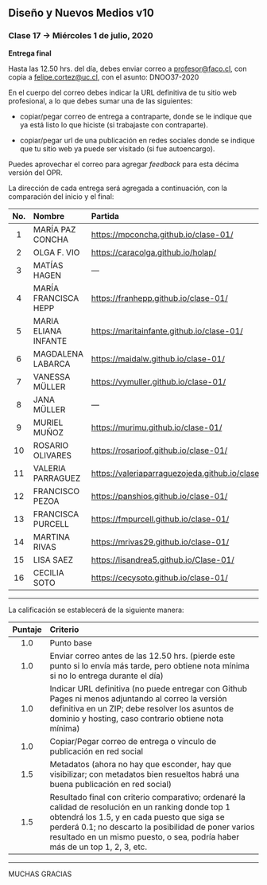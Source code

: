 ## Diseño y Nuevos Medios v10 

### Clase 17 → Miércoles 1 de julio, 2020

**Entrega final**

Hasta las 12.50 hrs. del día, debes enviar correo a profesor@faco.cl, con copia a felipe.cortez@uc.cl, con el asunto: DNOO37-2020

En el cuerpo del correo debes indicar la URL definitiva de tu sitio web profesional, a lo que debes sumar una de las siguientes: 

- copiar/pegar correo de entrega a contraparte, donde se le indique que ya está listo lo que hiciste (si trabajaste con contraparte).

- copiar/pegar url de una publicación en redes sociales donde se indique que tu sitio web ya puede ser visitado (si fue autoencargo).

Puedes aprovechar el correo para agregar *feedback* para esta décima versión del OPR.

La dirección de cada entrega será agregada a continuación, con la comparación del inicio y el final:


| No.   | Nombre        | Partida                   | Llegada              | NOTA  |
|:-----:|:--------------|:--------------------------|:---------------------|:-----:|
| 1 | MARÍA PAZ CONCHA  | https://mpconcha.github.io/clase-01/    | https://www.mpcdiseño.cl/ | P |
| 2 | OLGA F. VIO       | https://caracolga.github.io/holap/  | Pendiente | P |
| 3 | MATÍAS HAGEN      | —                     | https://www.stefanobruzzo.cl/ | P |
| 4 | MARÍA FRANCISCA HEPP  | https://franhepp.github.io/clase-01/    | Pendiente | P |
| 5 | MARIA ELIANA INFANTE  | https://maritainfante.github.io/clase-01/ | Pendiente | P |  
| 6 | MAGDALENA LABARCA   | https://maidalw.github.io/clase-01/   | Pendiente | P |
| 7  | VANESSA MÜLLER    | https://vymuller.github.io/clase-01/    | Pendiente | P |
| 8  | JANA MÜLLER     | —                     | Pendiente | P |
| 9  | MURIEL MUÑOZ      | https://murimu.github.io/clase-01/    | Pendiente | P |
| 10  | ROSARIO OLIVARES    | https://rosarioof.github.io/clase-01/   | Pendiente | P |
| 11  | VALERIA PARRAGUEZ   | https://valeriaparraguezojeda.github.io/clase1/ | Pendiente | P |
| 12  | FRANCISCO PEZOA   | https://panshios.github.io/clase-01/    | Pendiente | P |
| 13  | FRANCISCA PURCELL   | https://fmpurcell.github.io/clase-01/   | http://franciscapurcell.cl/ | P |
| 14  | MARTINA RIVAS     | https://mrivas29.github.io/clase-01/    | http://www.mrivasgodoy.cl/ | P |
| 15  | LISA SAEZ       | https://lisandrea5.github.io/Clase-01/      | Pendiente | P |
| 16  | CECILIA SOTO      | https://cecysoto.github.io/clase-01/    | Pendiente | P |

- - - - - - - - - - - - - - 

La calificación se establecerá de la siguiente manera: 

| Puntaje | Criterio  |
|:-------:|:----------|
| 1.0 | Punto base    |
| 1.0 | Enviar correo antes de las 12.50 hrs. (pierde este punto si lo envía más tarde, pero obtiene nota mínima si no lo entrega durante el día)
| 1.0 | Indicar URL definitiva (no puede entregar con Github Pages ni menos adjuntando al correo la versión definitiva en un ZIP; debe resolver los asuntos de dominio y hosting, caso contrario obtiene nota mínima) |
| 1.0 | Copiar/Pegar correo de entrega o vínculo de publicación en red social |
| 1.5 | Metadatos (ahora no hay que esconder, hay que visibilizar; con metadatos bien resueltos habrá una buena publicación en red social) |
| 1.5 | Resultado final con criterio comparativo; ordenaré la calidad de resolución en un ranking donde top 1 obtendrá los 1.5, y en cada puesto que siga se perderá 0.1; no descarto la posibilidad de poner varios resultado en un mismo puesto, o sea, podría haber más de un top 1, 2, 3, etc. |

- - - - - - - - - - - - - - 

MUCHAS GRACIAS
